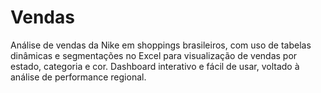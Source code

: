 # Vendas
Análise de vendas da Nike em shoppings brasileiros, com uso de tabelas dinâmicas e segmentações no Excel para visualização de vendas por estado, categoria e cor. Dashboard interativo e fácil de usar, voltado à análise de performance regional.
